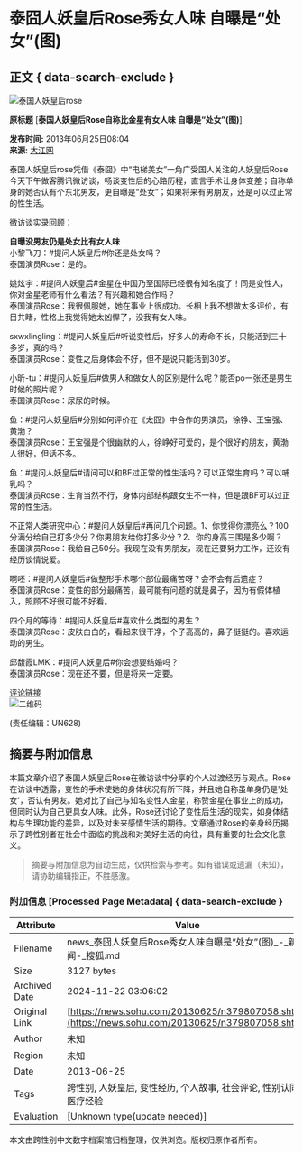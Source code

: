 # 泰囧人妖皇后Rose秀女人味 自曝是“处女”(图)

## 正文 { data-search-exclude }


![泰国人妖皇后rose](https://photocdn.sohu.com/20130625/Img379807059.jpg)

**原标题** [**泰国人妖皇后Rose自称比金星有女人味 自曝是“处女”(图)**]

**发布时间:** 2013年06月25日08:04  
**来源:** [大江网](https://ent.jxnews.com.cn/system/2013/06/25/012483938.shtml)

泰国人妖皇后rose凭借《泰囧》中“电梯美女”一角广受国人关注的人妖皇后Rose今天下午做客腾讯微访谈，畅谈变性后的心路历程，直言手术让身体变差；自称单身的她否认有个东北男友，更自曝是“处女”；如果将来有男朋友，还是可以过正常的性生活。

微访谈实录回顾：

**自曝没男友仍是处女比有女人味**  
小黎飞刀：#提问人妖皇后#你还是处女吗？  
泰国演员Rose：是的。  

姚炫宇：#提问人妖皇后#金星在中国乃至国际已经很有知名度了！同是变性人，你对金星老师有什么看法？有兴趣和她合作吗？  
泰国演员Rose：我很佩服她，她在事业上很成功。长相上我不想做太多评价，有目共睹，性格上我觉得她太凶悍了，没我有女人味。  

sxwxlingling：#提问人妖皇后#听说变性后，好多人的寿命不长，只能活到三十多岁，真的吗？  
泰国演员Rose：变性之后身体会不好，但不是说只能活到30岁。  

小昕-tu：#提问人妖皇后#做男人和做女人的区别是什么呢？能否po一张还是男生时候的照片呢？  
泰国演员Rose：尿尿的时候。  

鱼：#提问人妖皇后#分别如何评价在《太囧》中合作的男演员，徐铮、王宝强、黄渤？  
泰国演员Rose：王宝强是个很幽默的人，徐峥好可爱的，是个很好的朋友，黄渤人很好，但话不多。  

鱼：#提问人妖皇后#请问可以和BF过正常的性生活吗？可以正常生育吗？可以哺乳吗？  
泰国演员Rose：生育当然不行，身体内部结构跟女生不一样，但是跟BF可以过正常的性生活。  

不正常人类研究中心：#提问人妖皇后#再问几个问题。1、你觉得你漂亮么？100分满分给自己打多少分？你男朋友给你打多少分？2、你的身高三围是多少啊？  
泰国演员Rose：我给自己50分。我现在没有男朋友，现在还要努力工作，还没有经历谈情说爱。  

啊呸：#提问人妖皇后#做整形手术哪个部位最痛苦呀？会不会有后遗症？  
泰国演员Rose：变性的部分最痛苦，最可能有问题的就是鼻子，因为有假体植入，照顾不好很可能不好看。  

四个月的等待：#提问人妖皇后#喜欢什么类型的男生？  
泰国演员Rose：皮肤白白的，看起来很干净，个子高高的，鼻子挺挺的。喜欢运动的男生。  

邱馥霞LMK：#提问人妖皇后#你会想要结婚吗？  
泰国演员Rose：现在还不要，但是将来一定要。

[评论链接](https://pinglun.sohu.com/s379807058.html)  
![二维码](https://s1.rr.itc.cn/qrcode/m/n/379807058.png)

(责任编辑：UN628)
<!-- tcd_original_link https://news.sohu.com/20130625/n379807058.shtml -->
## 摘要与附加信息

<!-- tcd_abstract -->
本篇文章介绍了泰国人妖皇后Rose在微访谈中分享的个人过渡经历与观点。Rose在访谈中透露，变性的手术使她的身体状况有所下降，并且她自称虽单身仍是'处女'，否认有男友。她对比了自己与知名变性人金星，称赞金星在事业上的成功，但同时认为自己更具女人味。此外，Rose还讨论了变性后生活的现实，如身体结构与生理功能的差异，以及对未来感情生活的期待。文章通过Rose的亲身经历揭示了跨性别者在社会中面临的挑战和对美好生活的向往，具有重要的社会文化意义。
<!-- tcd_abstract_end -->

> 摘要与附加信息为自动生成，仅供检索与参考。如有错误或遗漏（未知），请协助编辑指正，不胜感激。

### 附加信息 [Processed Page Metadata] { data-search-exclude }

| Attribute       | Value                                  |
|-----------------|----------------------------------------|
| Filename        | news_泰囧人妖皇后Rose秀女人味自曝是“处女”(图)_-_新闻-_搜狐.md                             |
| Size            | 3127 bytes                           |
| Archived Date   | 2024-11-22 03:06:02                             |
| Original Link   | [https://news.sohu.com/20130625/n379807058.shtml](https://news.sohu.com/20130625/n379807058.shtml)                       |
| Author          | 未知                               |
| Region          | 未知                               |
| Date            | 2013-06-25                                 |
| Tags            | 跨性别, 人妖皇后, 变性经历, 个人故事, 社会评论, 性别认同, 医疗经验                                 |
| Evaluation            | [Unknown type(update needed)]                                 |
<!-- tcd_table_end -->

本文由跨性别中文数字档案馆归档整理，仅供浏览。版权归原作者所有。
